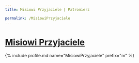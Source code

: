 ```yaml
---
title: Misiowi Przyjaciele | Patromierz

permalink: /MisiowiPrzyjaciele
---
```


# [Misiowi Przyjaciele](https://patronite.pl/MisiowiPrzyjaciele)

{% include profile.md name="MisiowiPrzyjaciele" prefix="m" %}
